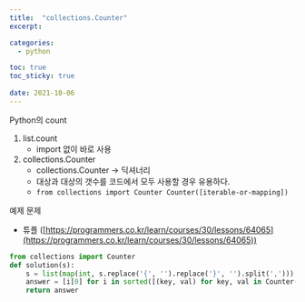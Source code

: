 ```yaml
---
title:  "collections.Counter"
excerpt:

categories:
  - python

toc: true
toc_sticky: true
 
date: 2021-10-06
---
```


Python의 count

1.  list.count
    -   import 없이 바로 사용
2.  collections.Counter
    -   collections.Counter -> 딕셔너리
    -   대상과 대상의 갯수를 코드에서 모두 사용할 경우 유용하다.
    -   `from collections import Counter Counter([iterable-or-mapping])`

예제 문제

-   튜플 ([https://programmers.co.kr/learn/courses/30/lessons/64065](https://programmers.co.kr/learn/courses/30/lessons/64065))

```python
from collections import Counter  
def solution(s):  
    s = list(map(int, s.replace('{', '').replace('}', '').split(',')))  
    answer = [i[0] for i in sorted([(key, val) for key, val in Counter(s).items()], key=lambda x: x[1], reverse=True)]
    return answer  
```

